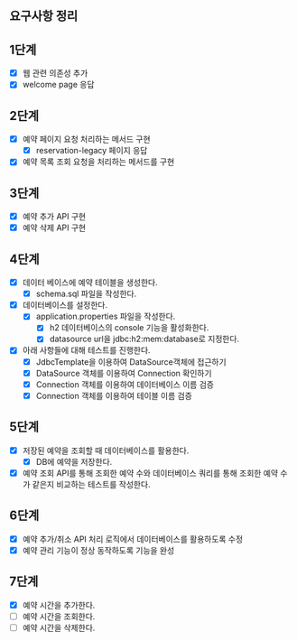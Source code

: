 ## 요구사항 정리

## 1단계

- [x] 웹 관련 의존성 추가
- [x] welcome page 응답

## 2단계

- [x] 예약 페이지 요청 처리하는 메서드 구현
    - [x] reservation-legacy 페이지 응답
- [x] 예약 목록 조회 요청을 처리하는 메서드를 구현

## 3단계

- [x] 예약 추가 API 구현
- [x] 예약 삭제 API 구현

## 4단계

- [x] 데이터 베이스에 예약 테이블을 생성한다.
    - [x] schema.sql 파일을 작성한다.
- [x] 데이터베이스를 설정한다.
    - [x] application.properties 파일을 작성한다.
        - [x] h2 데이터베이스의 console 기능을 활성화한다.
        - [x] datasource url을 jdbc:h2:mem:database로 지정한다.
- [x] 아래 사항들에 대해 테스트를 진행한다.
    - [x] JdbcTemplate을 이용하여 DataSource객체에 접근하기
    - [x] DataSource 객체를 이용하여 Connection 확인하기
    - [x] Connection 객체를 이용하여 데이터베이스 이름 검증
    - [x] Connection 객체를 이용하여 테이블 이름 검증

## 5단계

- [x] 저장된 예약을 조회할 때 데이터베이스를 활용한다.
    - [x] DB에 예약을 저장한다.
- [x] 예약 조회 API를 통해 조회한 예약 수와 데이터베이스 쿼리를 통해 조회한 예약 수가 같은지 비교하는 테스트를 작성한다.

## 6단계

- [x] 예약 추가/취소 API 처리 로직에서 데이터베이스를 활용하도록 수정
- [x] 예약 관리 기능이 정상 동작하도록 기능을 완성

## 7단계

- [x] 예약 시간을 추가한다.
- [ ] 예약 시간을 조회한다.
- [ ] 예약 시간을 삭제한다.
